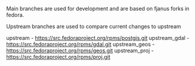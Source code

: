 Main branches are used for development and are based on fjanus forks in fedora.

Upstream branches are used to compare current changes to upstream

upstream - https://src.fedoraproject.org/rpms/postgis.git
upstream_gdal - https://src.fedoraproject.org/rpms/gdal.git
upstream_geos - https://src.fedoraproject.org/rpms/geos.git
upstream_proj - https://src.fedoraproject.org/rpms/proj.git
